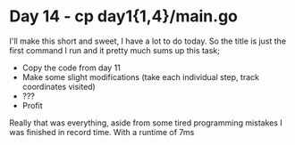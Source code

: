 # Day 14 - cp day1{1,4}/main.go

I'll make this short and sweet, I have a lot to do today. So the title is just the first command I run and it pretty much sums up this task;
* Copy the code from day 11
* Make some slight modifications (take each individual step, track coordinates visited)
* ???
* Profit

Really that was everything, aside from some tired programming mistakes I was finished in record time. With a runtime of 7ms

